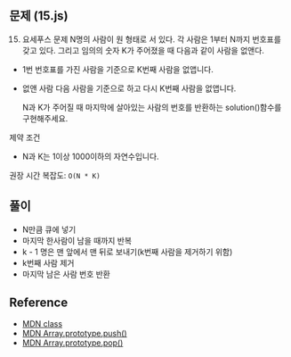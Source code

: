 ## 문제 (15.js)

15. 요세푸스 문제
    N명의 사람이 원 형태로 서 있다. 각 사람은 1부터 N까지 번호표를 갖고 있다. 그리고 임의의 숫자 K가 주어졌을 때 다음과 같이 사람을 없앤다.

- 1번 번호표를 가진 사람을 기준으로 K번째 사람을 없앱니다.
- 없앤 사람 다음 사람을 기준으로 하고 다시 K번째 사람을 없앱니다.

  N과 K가 주어질 때 마지막에 살아있는 사람의 번호를 반환하는 solution()함수를 구현해주세요.

제약 조건

- N과 K는 1이상 1000이하의 자연수입니다.

권장 시간 복잡도: `O(N * K)`

## 풀이

- N만큼 큐에 넣기
- 마지막 한사람이 남을 때까지 반복
- k - 1 명은 맨 앞에서 맨 뒤로 보내기(k번째 사람을 제거하기 위함)
- k번째 사람 제거
- 마지막 남은 사람 번호 반환

## Reference

- [MDN class](https://developer.mozilla.org/en-US/docs/Web/JavaScript/Reference/Statements/class)
- [MDN Array.prototype.push()](https://developer.mozilla.org/en-US/docs/Web/JavaScript/Reference/Global_Objects/Array/push)
- [MDN Array.prototype.pop()](https://developer.mozilla.org/en-US/docs/Web/JavaScript/Reference/Global_Objects/Array/pop)
